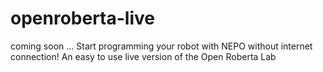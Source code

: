 # openroberta-live
coming soon ... Start programming your robot with NEPO without internet connection! An easy to use live version of the Open Roberta Lab
